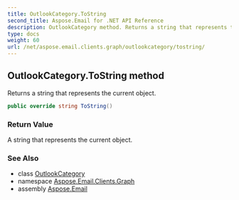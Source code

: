 ```yaml
---
title: OutlookCategory.ToString
second_title: Aspose.Email for .NET API Reference
description: OutlookCategory method. Returns a string that represents the current object
type: docs
weight: 60
url: /net/aspose.email.clients.graph/outlookcategory/tostring/
---
```

## OutlookCategory.ToString method

Returns a string that represents the current object.

```csharp
public override string ToString()
```

### Return Value

A string that represents the current object.

### See Also

* class [OutlookCategory](../)
* namespace [Aspose.Email.Clients.Graph](../../outlookcategory/)
* assembly [Aspose.Email](../../../)


